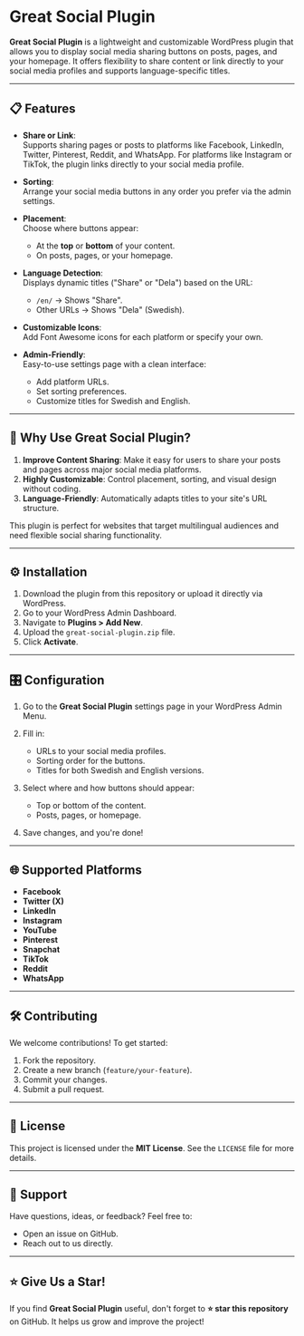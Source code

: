 # Great Social Plugin

**Great Social Plugin** is a lightweight and customizable WordPress plugin that allows you to display social media sharing buttons on posts, pages, and your homepage. It offers flexibility to share content or link directly to your social media profiles and supports language-specific titles.

---

## 📋 **Features**

- **Share or Link**:  
  Supports sharing pages or posts to platforms like Facebook, LinkedIn, Twitter, Pinterest, Reddit, and WhatsApp. For platforms like Instagram or TikTok, the plugin links directly to your social media profile.

- **Sorting**:  
  Arrange your social media buttons in any order you prefer via the admin settings.

- **Placement**:  
  Choose where buttons appear:
  - At the **top** or **bottom** of your content.
  - On posts, pages, or your homepage.

- **Language Detection**:  
  Displays dynamic titles ("Share" or "Dela") based on the URL:
  - `/en/` → Shows "Share".
  - Other URLs → Shows "Dela" (Swedish).

- **Customizable Icons**:  
  Add Font Awesome icons for each platform or specify your own.

- **Admin-Friendly**:  
  Easy-to-use settings page with a clean interface:
  - Add platform URLs.
  - Set sorting preferences.
  - Customize titles for Swedish and English.

---

## 🚀 **Why Use Great Social Plugin?**

1. **Improve Content Sharing**: Make it easy for users to share your posts and pages across major social media platforms.
2. **Highly Customizable**: Control placement, sorting, and visual design without coding.
3. **Language-Friendly**: Automatically adapts titles to your site's URL structure.

This plugin is perfect for websites that target multilingual audiences and need flexible social sharing functionality.

---

## ⚙️ **Installation**

1. Download the plugin from this repository or upload it directly via WordPress.
2. Go to your WordPress Admin Dashboard.
3. Navigate to **Plugins > Add New**.
4. Upload the `great-social-plugin.zip` file.
5. Click **Activate**.

---

## 🎛️ **Configuration**

1. Go to the **Great Social Plugin** settings page in your WordPress Admin Menu.
2. Fill in:
   - URLs to your social media profiles.
   - Sorting order for the buttons.
   - Titles for both Swedish and English versions.
3. Select where and how buttons should appear:
   - Top or bottom of the content.
   - Posts, pages, or homepage.

4. Save changes, and you're done!

---

## 🌐 **Supported Platforms**

- **Facebook**  
- **Twitter (X)**  
- **LinkedIn**  
- **Instagram**  
- **YouTube**  
- **Pinterest**  
- **Snapchat**  
- **TikTok**  
- **Reddit**  
- **WhatsApp**

---

## 🛠️ **Contributing**

We welcome contributions! To get started:
1. Fork the repository.
2. Create a new branch (`feature/your-feature`).
3. Commit your changes.
4. Submit a pull request.

---

## 📄 **License**

This project is licensed under the **MIT License**. See the `LICENSE` file for more details.

---

## 🤝 **Support**

Have questions, ideas, or feedback? Feel free to:
- Open an issue on GitHub.
- Reach out to us directly.

---

## ⭐ **Give Us a Star!**

If you find **Great Social Plugin** useful, don't forget to **⭐ star this repository** on GitHub. It helps us grow and improve the project!
